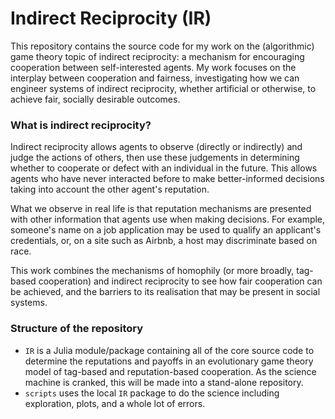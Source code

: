 # Indirect Reciprocity (IR)

This repository contains the source code for my work on the (algorithmic) game theory topic of indirect reciprocity: a mechanism for encouraging cooperation between self-interested agents.
My work focuses on the interplay between cooperation and fairness, investigating how we can engineer systems of indirect reciprocity, whether artificial or otherwise, to achieve fair, socially desirable outcomes.

### What is indirect reciprocity?

Indirect reciprocity allows agents to observe (directly or indirectly) and judge the actions of others, then use these judgements in determining whether to cooperate or defect with an individual in the future.
This allows agents who have never interacted before to make better-informed decisions taking into account the other agent's reputation.

What we observe in real life is that reputation mechanisms are presented with other information that agents use when making decisions.
For example, someone's name on a job application may be used to qualify an applicant's credentials, or, on a site such as Airbnb, a host may discriminate based on race.

This work combines the mechanisms of homophily (or more broadly, tag-based cooperation) and indirect reciprocity to see how fair cooperation can be achieved, and the barriers to its realisation that may be present in social systems.

### Structure of the repository
- `IR` is a Julia module/package containing all of the core source code to determine the reputations and payoffs in an evolutionary game theory model of tag-based and reputation-based cooperation. As the science machine is cranked, this will be made into a stand-alone repository.
- `scripts` uses the local `IR` package to do the science including exploration, plots, and a whole lot of errors.

